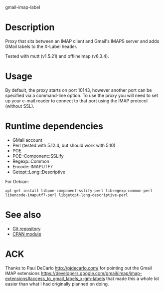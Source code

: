 gmail-imap-label
# Description
Proxy that sits between an IMAP client and Gmail's IMAPS server and adds GMail
labels to the X-Label header.

Tested with mutt (v1.5.21) and offlineimap (v6.3.4).

# Usage
By default, the proxy starts on port 10143, however another port can be
specified via a command-line option. To use the proxy you will need to set up
your e-mail reader to connect to that port using the IMAP protocol (without
SSL).

# Runtime dependencies
* GMail account
* Perl (tested with 5.12.4, but should work with 5.10)
* POE
* POE::Component::SSLify
* Regexp::Common
* Encode::IMAPUTF7
* Getopt::Long::Descriptive

For Debian:
```
apt-get install libpoe-component-sslify-perl libregexp-common-perl libencode-imaputf7-perl libgetopt-long-descriptive-perl
```

# See also
* [Git repository](https://github.com/zmughal/gmail-imap-label)
* [CPAN module](http://p3rl.org/Net::Gmail::IMAP::Label)

# ACK
Thanks to Paul DeCarlo <http://pjdecarlo.com/> for pointing out the
Gmail IMAP extensions <https://developers.google.com/gmail/imap/imap-extensions#access_to_gmail_labels_x-gm-labels>
that made this a whole lot easier than what I had originally planned on doing.

